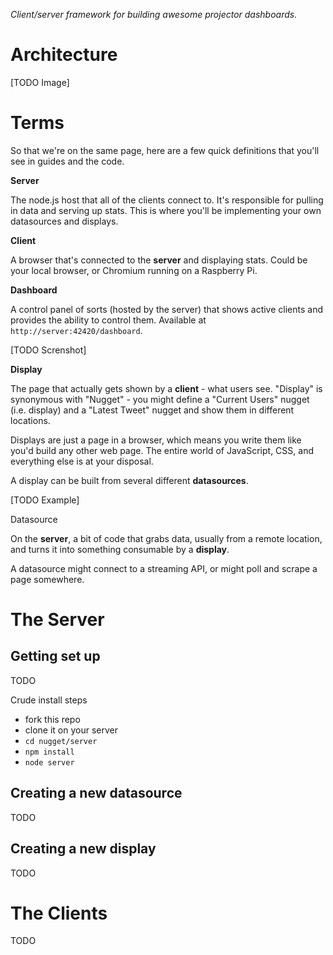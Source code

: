 *Client/server framework for building awesome projector dashboards.*

Architecture
=====

[TODO Image]

Terms
=====

So that we're on the same page, here are a few quick definitions that you'll see in guides and the code.

**Server**

The node.js host that all of the clients connect to. It's responsible for pulling in data and serving up stats. This is where you'll be implementing your own datasources and displays.

**Client**

A browser that's connected to the **server** and displaying stats. Could be your local browser, or Chromium running on a Raspberry Pi.

**Dashboard**

A control panel of sorts (hosted by the server) that shows active clients and provides the ability to control them. Available at `http://server:42420/dashboard`.

[TODO Screnshot]

**Display**

The page that actually gets shown by a **client** - what users see. "Display" is synonymous with "Nugget" - you might define a "Current Users" nugget (i.e. display) and a "Latest Tweet" nugget and show them in different locations.

Displays are just a page in a browser, which means you write them like you'd build any other web page. The entire world of JavaScript, CSS, and everything else is at your disposal.

A display can be built from several different **datasources**.

[TODO Example]

Datasource

On the **server**, a bit of code that grabs data, usually from a remote location, and turns it into something consumable by a **display**.

A datasource might connect to a streaming API, or might poll and scrape a page somewhere.

The Server
=====

Getting set up
-----

TODO

Crude install steps

- fork this repo
- clone it on your server
- `cd nugget/server`
- `npm install`
- `node server`

Creating a new datasource
-----

TODO

Creating a new display
-----

TODO

The Clients
=====

TODO

